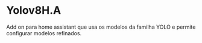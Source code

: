 # Yolov8H.A
Add on para home assistant que usa os modelos da familha YOLO e permite configurar modelos refinados.
